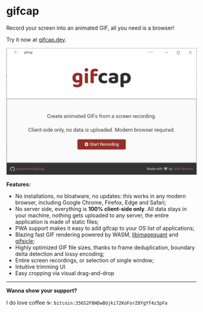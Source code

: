 # gifcap

Record your screen into an animated GIF, all you need is a browser!

Try it now at [gifcap.dev](https://gifcap.dev/).

[![screenshot](media/screenshot.png)](https://gifcap.dev/)

**Features:**

- No installations, no bloatware, no updates: this works in any modern browser, including Google Chrome, Firefox, Edge and Safari;
- No server side, everything is **100% client-side only**. All data stays in your machine, nothing gets uploaded to any server, the entire application is made of static files;
- PWA support makes it easy to add gifcap to your OS list of applications;
- Blazing fast GIF rendering powered by WASM, [libimagequant](https://github.com/ImageOptim/libimagequant) and [gifsicle](https://github.com/kohler/gifsicle);
- Highly optimized GIF file sizes, thanks to frame deduplication, boundary delta detection and lossy encoding;
- Entire screen recordings, or selection of single window;
- Intuitive trimming UI
- Easy cropping via visual drag-and-drop

---

**Wanna show your support?**

I do love coffee ☕: `bitcoin:356S2FBHDwBUjki72KoForZ8YgYf4z3pFa`